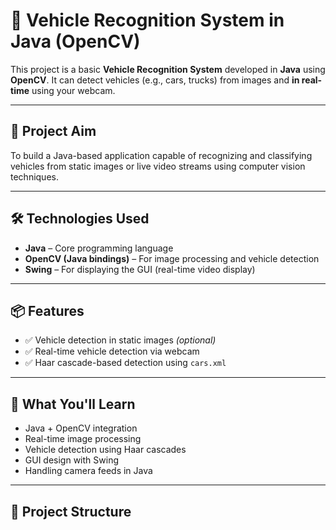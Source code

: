 # 🚗 Vehicle Recognition System in Java (OpenCV)

This project is a basic **Vehicle Recognition System** developed in **Java** using **OpenCV**. It can detect vehicles (e.g., cars, trucks) from images and **in real-time** using your webcam.

---

## 🎯 Project Aim

To build a Java-based application capable of recognizing and classifying vehicles from static images or live video streams using computer vision techniques.

---

## 🛠 Technologies Used

- **Java** – Core programming language
- **OpenCV (Java bindings)** – For image processing and vehicle detection
- **Swing** – For displaying the GUI (real-time video display)

---

## 📦 Features

- ✅ Vehicle detection in static images *(optional)*
- ✅ Real-time vehicle detection via webcam
- ✅ Haar cascade-based detection using `cars.xml`

---

## 🧠 What You'll Learn

- Java + OpenCV integration
- Real-time image processing
- Vehicle detection using Haar cascades
- GUI design with Swing
- Handling camera feeds in Java

---

## 📂 Project Structure

